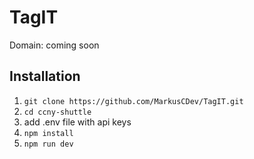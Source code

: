 ﻿# TagIT

Domain: coming soon

## Installation
1) `git clone https://github.com/MarkusCDev/TagIT.git`
2) `cd ccny-shuttle`
3) add .env file with api keys
4) `npm install`
6) `npm run dev`
